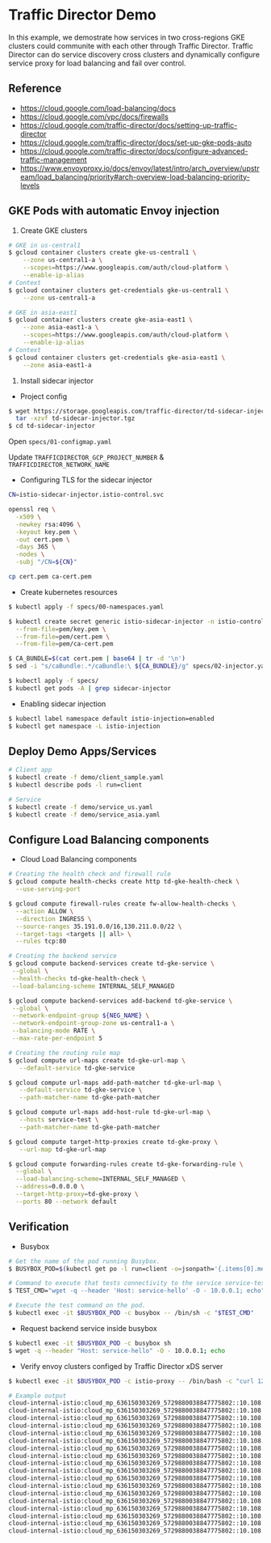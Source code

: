 # Traffic Director Demo
In this example, we demostrate how services in two cross-regions GKE clusters could communite with each other through Traffic Director. Traffic Director can do service discovery cross clusters and dynamically configure service proxy for load balancing and fail over control.

## Reference
* https://cloud.google.com/load-balancing/docs
* https://cloud.google.com/vpc/docs/firewalls
* https://cloud.google.com/traffic-director/docs/setting-up-traffic-director
* https://cloud.google.com/traffic-director/docs/set-up-gke-pods-auto
* https://cloud.google.com/traffic-director/docs/configure-advanced-traffic-management
* https://www.envoyproxy.io/docs/envoy/latest/intro/arch_overview/upstream/load_balancing/priority#arch-overview-load-balancing-priority-levels

## GKE Pods with automatic Envoy injection
1. Create GKE clusters

```bash
# GKE in us-central1
$ gcloud container clusters create gke-us-central1 \
    --zone us-central1-a \
    --scopes=https://www.googleapis.com/auth/cloud-platform \
    --enable-ip-alias
# Context
$ gcloud container clusters get-credentials gke-us-central1 \
    --zone us-central1-a

# GKE in asia-east1
$ gcloud container clusters create gke-asia-east1 \
    --zone asia-east1-a \
    --scopes=https://www.googleapis.com/auth/cloud-platform \
    --enable-ip-alias
# Context
$ gcloud container clusters get-credentials gke-asia-east1 \
    --zone asia-east1-a
```

1. Install sidecar injector

* Project config
```bash
$ wget https://storage.googleapis.com/traffic-director/td-sidecar-injector.tgz && \
  tar -xzvf td-sidecar-injector.tgz
$ cd td-sidecar-injector
```

Open `specs/01-configmap.yaml`

Update `TRAFFICDIRECTOR_GCP_PROJECT_NUMBER` & `TRAFFICDIRECTOR_NETWORK_NAME`

* Configuring TLS for the sidecar injector
```bash
CN=istio-sidecar-injector.istio-control.svc

openssl req \
  -x509 \
  -newkey rsa:4096 \
  -keyout key.pem \
  -out cert.pem \
  -days 365 \
  -nodes \
  -subj "/CN=${CN}"

cp cert.pem ca-cert.pem
```

* Create kubernetes resources
```bash
$ kubectl apply -f specs/00-namespaces.yaml

$ kubectl create secret generic istio-sidecar-injector -n istio-control \
  --from-file=pem/key.pem \
  --from-file=pem/cert.pem \
  --from-file=pem/ca-cert.pem

$ CA_BUNDLE=$(cat cert.pem | base64 | tr -d '\n')
$ sed -i "s/caBundle:.*/caBundle:\ ${CA_BUNDLE}/g" specs/02-injector.yaml

$ kubectl apply -f specs/
$ kubectl get pods -A | grep sidecar-injector
```

* Enabling sidecar injection
```bash
$ kubectl label namespace default istio-injection=enabled
$ kubectl get namespace -L istio-injection
```

## Deploy Demo Apps/Services

```bash
# Client app
$ kubectl create -f demo/client_sample.yaml
$ kubectl describe pods -l run=client

# Service
$ kubectl create -f demo/service_us.yaml
$ kubectl create -f demo/service_asia.yaml
```

## Configure Load Balancing components

* Cloud Load Balancing components

```bash
# Creating the health check and firewall rule
$ gcloud compute health-checks create http td-gke-health-check \
  --use-serving-port

$ gcloud compute firewall-rules create fw-allow-health-checks \
  --action ALLOW \
  --direction INGRESS \
  --source-ranges 35.191.0.0/16,130.211.0.0/22 \
  --target-tags <targets || all> \
  --rules tcp:80

# Creating the backend service
$ gcloud compute backend-services create td-gke-service \
 --global \
 --health-checks td-gke-health-check \
 --load-balancing-scheme INTERNAL_SELF_MANAGED

$ gcloud compute backend-services add-backend td-gke-service \
 --global \
 --network-endpoint-group ${NEG_NAME} \
 --network-endpoint-group-zone us-central1-a \
 --balancing-mode RATE \
 --max-rate-per-endpoint 5

# Creating the routing rule map
$ gcloud compute url-maps create td-gke-url-map \
   --default-service td-gke-service

$ gcloud compute url-maps add-path-matcher td-gke-url-map \
   --default-service td-gke-service \
   --path-matcher-name td-gke-path-matcher

$ gcloud compute url-maps add-host-rule td-gke-url-map \
   --hosts service-test \
   --path-matcher-name td-gke-path-matcher

$ gcloud compute target-http-proxies create td-gke-proxy \
   --url-map td-gke-url-map

$ gcloud compute forwarding-rules create td-gke-forwarding-rule \
  --global \
  --load-balancing-scheme=INTERNAL_SELF_MANAGED \
  --address=0.0.0.0 \
  --target-http-proxy=td-gke-proxy \
  --ports 80 --network default
```

## Verification
* Busybox
```bash
# Get the name of the pod running Busybox.
$ BUSYBOX_POD=$(kubectl get po -l run=client -o=jsonpath='{.items[0].metadata.name}')

# Command to execute that tests connectivity to the service service-test.
$ TEST_CMD="wget -q --header 'Host: service-hello' -O - 10.0.0.1; echo"

# Execute the test command on the pod.
$ kubectl exec -it $BUSYBOX_POD -c busybox -- /bin/sh -c "$TEST_CMD"
```

* Request backend service inside busybox
```bash
$ kubectl exec -it $BUSYBOX_POD -c busybox sh
$ wget -q --header "Host: service-hello" -O - 10.0.0.1; echo
```

* Verify envoy clusters configed by Traffic Director xDS server
```bash
$ kubectl exec -it $BUSYBOX_POD -c istio-proxy -- /bin/bash -c "curl 127.0.0.1:15000/clusters"

# Example output
cloud-internal-istio:cloud_mp_636150303269_5729880038847775802::10.108.0.7:80::cx_active::2
cloud-internal-istio:cloud_mp_636150303269_5729880038847775802::10.108.0.7:80::cx_connect_fail::0
cloud-internal-istio:cloud_mp_636150303269_5729880038847775802::10.108.0.7:80::cx_total::4
cloud-internal-istio:cloud_mp_636150303269_5729880038847775802::10.108.0.7:80::rq_active::0
cloud-internal-istio:cloud_mp_636150303269_5729880038847775802::10.108.0.7:80::rq_error::0
cloud-internal-istio:cloud_mp_636150303269_5729880038847775802::10.108.0.7:80::rq_success::8
cloud-internal-istio:cloud_mp_636150303269_5729880038847775802::10.108.0.7:80::rq_timeout::0
cloud-internal-istio:cloud_mp_636150303269_5729880038847775802::10.108.0.7:80::rq_total::8
cloud-internal-istio:cloud_mp_636150303269_5729880038847775802::10.108.0.7:80::hostname::
cloud-internal-istio:cloud_mp_636150303269_5729880038847775802::10.108.0.7:80::health_flags::healthy
cloud-internal-istio:cloud_mp_636150303269_5729880038847775802::10.108.0.7:80::weight::1
cloud-internal-istio:cloud_mp_636150303269_5729880038847775802::10.108.0.7:80::region::
cloud-internal-istio:cloud_mp_636150303269_5729880038847775802::10.108.0.7:80::zone::
cloud-internal-istio:cloud_mp_636150303269_5729880038847775802::10.108.0.7:80::sub_zone::jq:us-central1-c_1283358594105812863_neg
cloud-internal-istio:cloud_mp_636150303269_5729880038847775802::10.108.0.7:80::canary::false
cloud-internal-istio:cloud_mp_636150303269_5729880038847775802::10.108.0.7:80::priority::0
cloud-internal-istio:cloud_mp_636150303269_5729880038847775802::10.108.0.7:80::success_rate::-1.0
cloud-internal-istio:cloud_mp_636150303269_5729880038847775802::10.108.0.7:80::local_origin_success_rate::-1.0
```
